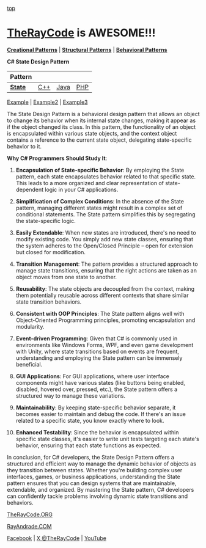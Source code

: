 [top](../README.md)

# [TheRayCode](../../../README.md) is AWESOME!!!

**[Creational Patterns](../../Creational/README.md)** | **[Structural Patterns](../../Structural/README.md)** | **[Behavioral Patterns](../README.md)**

**C# State Design Pattern**

|Pattern|   |   |   |
|---|---|---|---|
| [**State**](README.md) | [C++](../../../CPP/Behavioral/State/README.md) | [Java](../../../Java/Behavioral/State/README.md) | [PHP](../../../PHP/Behavioral/State/README.md) |

[Example](Example/README.md) | [Example2](Example2/README.md) | [Example3](Example3/README.md)

The State Design Pattern is a behavioral design pattern that allows an object to change its behavior when its internal state changes, making it appear as if the object changed its class. In this pattern, the functionality of an object is encapsulated within various state objects, and the context object contains a reference to the current state object, delegating state-specific behavior to it.

**Why C# Programmers Should Study It**:

1. **Encapsulation of State-specific Behavior**: By employing the State pattern, each state encapsulates behavior related to that specific state. This leads to a more organized and clear representation of state-dependent logic in your C# applications.

2. **Simplification of Complex Conditions**: In the absence of the State pattern, managing different states might result in a complex set of conditional statements. The State pattern simplifies this by segregating the state-specific logic.

3. **Easily Extendable**: When new states are introduced, there's no need to modify existing code. You simply add new state classes, ensuring that the system adheres to the Open/Closed Principle – open for extension but closed for modification.

4. **Transition Management**: The pattern provides a structured approach to manage state transitions, ensuring that the right actions are taken as an object moves from one state to another.

5. **Reusability**: The state objects are decoupled from the context, making them potentially reusable across different contexts that share similar state transition behaviors.

6. **Consistent with OOP Principles**: The State pattern aligns well with Object-Oriented Programming principles, promoting encapsulation and modularity.

7. **Event-driven Programming**: Given that C# is commonly used in environments like Windows Forms, WPF, and even game development with Unity, where state transitions based on events are frequent, understanding and employing the State pattern can be immensely beneficial.

8. **GUI Applications**: For GUI applications, where user interface components might have various states (like buttons being enabled, disabled, hovered over, pressed, etc.), the State pattern offers a structured way to manage these variations.

9. **Maintainability**: By keeping state-specific behavior separate, it becomes easier to maintain and debug the code. If there's an issue related to a specific state, you know exactly where to look.

10. **Enhanced Testability**: Since the behavior is encapsulated within specific state classes, it's easier to write unit tests targeting each state's behavior, ensuring that each state functions as expected.

In conclusion, for C# developers, the State Design Pattern offers a structured and efficient way to manage the dynamic behavior of objects as they transition between states. Whether you're building complex user interfaces, games, or business applications, understanding the State pattern ensures that you can design systems that are maintainable, extendable, and organized. By mastering the State pattern, C# developers can confidently tackle problems involving dynamic state transitions and behaviors.

[TheRayCode.ORG](https://www.TheRayCode.org)

[RayAndrade.COM](https://www.RayAndrade.com)

[Facebook](https://www.facebook.com/TheRayCode/) | [X @TheRayCode](https://www.x.com/TheRayCode/) | [YouTube](https://www.youtube.com/TheRayCode/)
